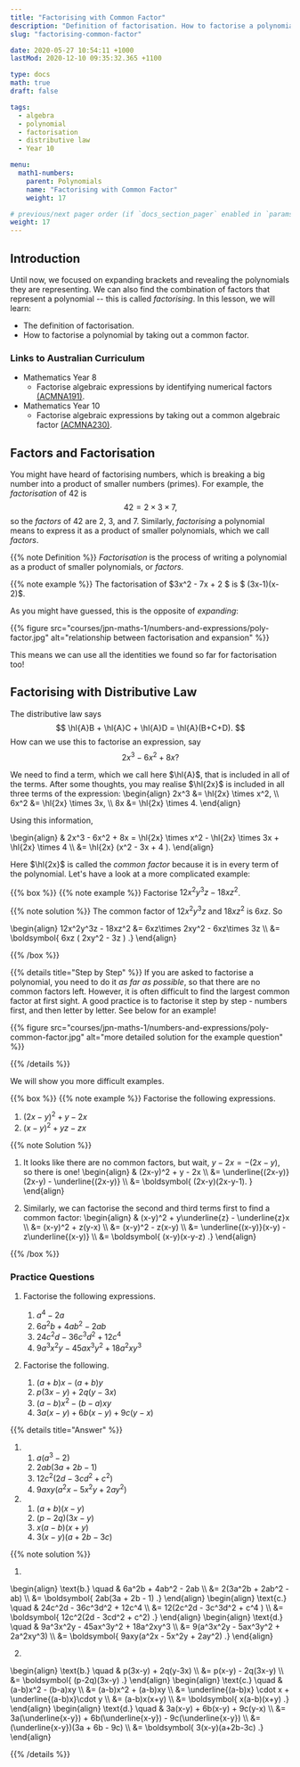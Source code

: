 ```yaml
---
title: "Factorising with Common Factor"
description: "Definition of factorisation. How to factorise a polynomial by taking out a common factor."
slug: "factorising-common-factor"

date: 2020-05-27 10:54:11 +1000
lastMod: 2020-12-10 09:35:32.365 +1100

type: docs
math: true
draft: false

tags:
  - algebra
  - polynomial
  - factorisation
  - distributive law
  - Year 10

menu:
  math1-numbers:
    parent: Polynomials
    name: "Factorising with Common Factor"
    weight: 17

# previous/next pager order (if `docs_section_pager` enabled in `params.toml`)
weight: 17
---
```


## Introduction

Until now, we focused on expanding brackets and revealing the polynomials they are representing. We can also find the combination of factors that represent a polynomial -- this is called *factorising*. In this lesson, we will learn:
  - The definition of factorisation.
  - How to factorise a polynomial by taking out a common factor.

### Links to Australian Curriculum

  - Mathematics Year 8
    - Factorise algebraic expressions by identifying numerical factors [(ACMNA191)](https://www.australiancurriculum.edu.au/f-10-curriculum/mathematics/?strand=Number+and+Algebra&strand=Measurement+and+Geometry&strand=Statistics+and+Probability&capability=ignore&priority=ignore&year=11759&elaborations=true&cd=ACMNA191&searchTerm=ACMNA191#dimension-content).
  - Mathematics Year 10
    - Factorise algebraic expressions by taking out a common algebraic factor [(ACMNA230)](https://www.australiancurriculum.edu.au/f-10-curriculum/mathematics/?strand=Number+and+Algebra&year=11761&elaborations=true&cd=ACMNA230).

## Factors and Factorisation

You might have heard of factorising numbers, which is breaking a big number into a product of smaller numbers (primes). For example, the *factorisation* of $42$ is $$ 42 = 2\times 3 \times 7, $$ so the *factors* of $42$ are $2$, $3$, and $7$. Similarly, *factorising* a polynomial means to express it as a product of smaller polynomials, which we call *factors*.

{{% note Definition %}}
*Factorisation* is the process of writing a polynomial as a product of smaller polynomials, or *factors*.

{{% note example %}}
The factorisation of $3x^2 - 7x + 2 $ is $ (3x-1)(x-2)$.

As you might have guessed, this is the opposite of *expanding*:

{{% figure src="courses/jpn-maths-1/numbers-and-expressions/poly-factor.jpg" alt="relationship between factorisation and expansion" %}}

This means we can use all the identities we found so far for factorisation too!


## Factorising with Distributive Law

The distributive law says $$ \hl{A}B + \hl{A}C + \hl{A}D = \hl{A}(B+C+D). $$ How can we use this to factorise an expression, say $$ 2x^3 - 6x^2 + 8x? $$

We need to find a term, which we call here $\hl{A}$, that is included in all of the terms. After some thoughts, you may realise $\hl{2x}$ is included in all three terms of the expression:
\begin{align}
  2x^3 &= \hl{2x} \times x^2, \\\\
  6x^2 &= \hl{2x} \times 3x, \\\\
  8x &= \hl{2x} \times 4.
\end{align}

Using this information,

\begin{align}
  & 2x^3 - 6x^2 + 8x = \hl{2x} \times x^2 - \hl{2x} \times 3x + \hl{2x} \times 4 \\\\
  &= \hl{2x} (x^2 - 3x + 4 ).
\end{align}

Here $\hl{2x}$ is called the *common factor* because it is in every term of the polynomial. Let's have a look at a more complicated example:

{{% box %}}
{{% note example %}}
Factorise $12x^2y^3z - 18xz^2$.

{{% note solution %}}
The common factor of $12x^2y^3z$ and $18xz^2$ is $6xz$. So

\begin{align}
  12x^2y^3z - 18xz^2 &= 6xz\times 2xy^2 - 6xz\times 3z \\\\
  &= \boldsymbol{ 6xz ( 2xy^2 - 3z ) .}
\end{align}


{{% /box %}}

{{% details title="Step by Step" %}}
If you are asked to factorise a polynomial, you need to do it *as far as possible*, so that there are no common factors left. However, it is often difficult to find the largest common factor at first sight. A good practice is to factorise it step by step - numbers first, and then letter by letter. See below for an example!

{{% figure src="courses/jpn-maths-1/numbers-and-expressions/poly-common-factor.jpg" alt="more detailed solution for the example question" %}}

{{% /details %}}

We will show you more difficult examples.

{{% box %}}
{{% note example %}}
Factorise the following expressions.
  1. $(2x-y)^2 + y - 2x$
  2. $(x-y)^2 + yz - zx$

{{% note Solution %}}

1. It looks like there are no common factors, but wait, $y-2x = -(2x-y)$, so there is one!
\begin{align}
  & (2x-y)^2 + y - 2x \\\\
  &= \underline{(2x-y)}(2x-y) - \underline{(2x-y)} \\\\
  &= \boldsymbol{ (2x-y)(2x-y-1). }
\end{align}

2. Similarly, we can factorise the second and third terms first to find a common factor:
\begin{align}
  & (x-y)^2 + y\underline{z} - \underline{z}x \\\\
  &= (x-y)^2 + z(y-x) \\\\
  &= (x-y)^2 - z(x-y) \\\\
  &= \underline{(x-y)}(x-y) - z\underline{(x-y)} \\\\
  &= \boldsymbol{ (x-y)(x-y-z) .}
\end{align}

{{% /box %}}

### Practice Questions

1. Factorise the following expressions.
    1. $a^4 - 2a$
    2. $6a^2b + 4ab^2 - 2ab$
    3. $24c^2d - 36c^3d^2 + 12c^4$
    4. $9a^3x^2y - 45ax^3y^2 + 18a^2xy^3$

2. Factorise the following.
    1. $(a+b)x - (a+b)y$
    2. $p(3x-y) + 2q(y-3x)$
    3. $(a-b)x^2 - (b-a)xy$
    4. $3a(x-y) + 6b(x-y) + 9c(y-x)$

{{% details title="Answer" %}}

1. 
    1. $a (a^3 - 2)$
    2. $2ab(3a + 2b - 1)$
    3. $12c^2(2d - 3cd^2 + c^2)$
    4. $9axy(a^2x - 5x^2y + 2ay^2)$
2. 
    1. $(a+b)(x-y)$
    2. $(p-2q)(3x-y)$
    3. $x(a-b)(x+y)$
    4. $3(x-y)(a+2b-3c)$

{{% note solution %}}

1. 
\begin{align}
  \text{b.} \quad & 6a^2b + 4ab^2 - 2ab \\\\
  &= 2(3a^2b + 2ab^2 - ab) \\\\
  &= \boldsymbol{ 2ab(3a + 2b - 1) .}
\end{align}
\begin{align}
  \text{c.} \quad & 24c^2d - 36c^3d^2 + 12c^4 \\\\
  &= 12(2c^2d - 3c^3d^2 + c^4 ) \\\\
  &= \boldsymbol{ 12c^2(2d - 3cd^2 + c^2) .}
\end{align}
\begin{align}
  \text{d.} \quad & 9a^3x^2y - 45ax^3y^2 + 18a^2xy^3 \\\\
  &= 9(a^3x^2y - 5ax^3y^2 + 2a^2xy^3) \\\\
  &= \boldsymbol{ 9axy(a^2x - 5x^2y + 2ay^2) .}
\end{align}

2. 
\begin{align}
  \text{b.} \quad & p(3x-y) + 2q(y-3x) \\\\
  &= p(x-y) - 2q(3x-y) \\\\
  &= \boldsymbol{ (p-2q)(3x-y) .}
\end{align}
\begin{align}
  \text{c.} \quad & (a-b)x^2 - (b-a)xy \\\\
  &= (a-b)x^2 + (a-b)xy \\\\
  &= \underline{(a-b)x} \cdot x + \underline{(a-b)x}\cdot y \\\\
  &= (a-b)x(x+y) \\\\
  &= \boldsymbol{ x(a-b)(x+y) .}
\end{align}
\begin{align}
  \text{d.} \quad & 3a(x-y) + 6b(x-y) + 9c(y-x) \\\\
  &= 3a(\underline{x-y}) + 6b(\underline{x-y}) - 9c(\underline{x-y}) \\\\
  &= (\underline{x-y})(3a + 6b - 9c) \\\\
  &= \boldsymbol{ 3(x-y)(a+2b-3c) .}
\end{align}

{{% /details %}}